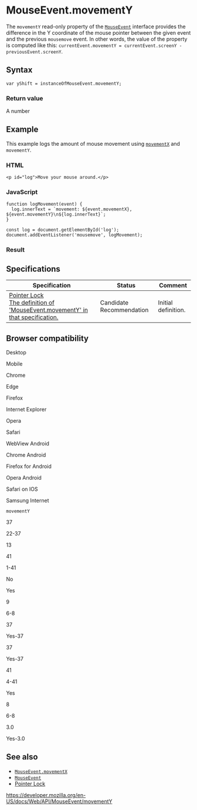 # MouseEvent.movementY

The `movementY` read-only property of the [`MouseEvent`](../mouseevent) interface provides the difference in the Y coordinate of the mouse pointer between the given event and the previous `mousemove` event. In other words, the value of the property is computed like this: `currentEvent.movementY = currentEvent.screenY - previousEvent.screenY`.

## Syntax

    var yShift = instanceOfMouseEvent.movementY;

### Return value

A number

## Example

This example logs the amount of mouse movement using [`movementX`](movementx) and `movementY`.

### HTML

    <p id="log">Move your mouse around.</p>

### JavaScript

    function logMovement(event) {
      log.innerText = `movement: ${event.movementX}, ${event.movementY}\n${log.innerText}`;
    }

    const log = document.getElementById('log');
    document.addEventListener('mousemove', logMovement);

### Result

## Specifications

<table><thead><tr class="header"><th>Specification</th><th>Status</th><th>Comment</th></tr></thead><tbody><tr class="odd"><td><a href="https://w3c.github.io/pointerlock/#dom-mouseevent-movementy">Pointer Lock<br />
<span class="small">The definition of 'MouseEvent.movementY' in that specification.</span></a></td><td><span class="spec-cr">Candidate Recommendation</span></td><td>Initial definition.</td></tr></tbody></table>

## Browser compatibility

Desktop

Mobile

Chrome

Edge

Firefox

Internet Explorer

Opera

Safari

WebView Android

Chrome Android

Firefox for Android

Opera Android

Safari on IOS

Samsung Internet

`movementY`

37

22-37

13

41

1-41

No

Yes

9

6-8

37

Yes-37

37

Yes-37

41

4-41

Yes

8

6-8

3.0

Yes-3.0

## See also

- [`MouseEvent.movementX`](movementx)
- [`MouseEvent`](../mouseevent)
- [Pointer Lock](../pointer_lock_api)

<a href="https://developer.mozilla.org/en-US/docs/Web/API/MouseEvent/movementY" class="_attribution-link">https://developer.mozilla.org/en-US/docs/Web/API/MouseEvent/movementY</a>
